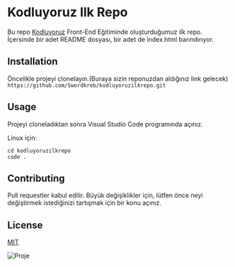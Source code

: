 # Kodluyoruz Ilk Repo
Bu repo [Kodluyoruz](https://kodluyoruz.org/) Front-End Eğitiminde oluşturduğumuz ilk repo. İçersinde bir adet README dosyası, bir adet de index.html barındırıyor.

## Installation
Öncelikle projeyi clonelayın.(Buraya sizin reponuzdan aldığınız link gelecek)
`https://github.com/Swordkreb/kodluyoruzilkrepo.git`

## Usage
Projeyi cloneladıktan sonra Visual Studio Code programında açınız.

Linux için:
```
cd kodluyoruzilkrepo
code .
```

## Contributing
Pull requestler kabul edilir. Büyük değişiklikler için, lütfen önce neyi değiştirmek istediğinizi tartışmak için bir konu açınız.

## License
[MIT](https://choosealicense.com/)

![Proje](https://hizliresim.com/a9gmz7g)    
    